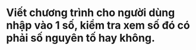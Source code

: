 # Viết chương trình cho người dùng nhập vào 1 số, kiểm tra xem số đó có phải số nguyên tố hay không.
